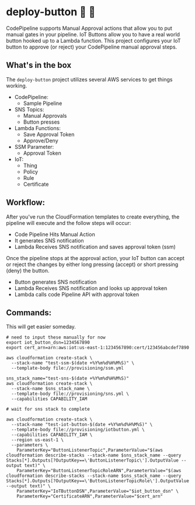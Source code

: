 deploy-button :ship: :red_circle:
======

CodePipeline supports Manual Approval actions that allow you to put manual gates in your pipeline. IoT Buttons allow you to have a real world button hooked up to a Lambda function. This project configures your IoT button to approve (or reject) your CodePipeline manual approval steps.

What's in the box
------

The `deploy-button` project utilizes several AWS services to get things working. 

* CodePipeline:
  *  Sample Pipeline
* SNS Topics:
  * Manual Approvals
  * Button presses
* Lambda Functions:
  * Save Approval Token
  * Approve/Deny
* SSM Parameter: 
  * Approval Token
* IoT:
  * Thing
  * Policy
  * Rule
  * Certificate

Workflow:
------
After you've run the CloudFormation templates to create everything, the pipeline will execute and the follow steps will occur:
* Code Pipeline Hits Manual Action
* It generates SNS notification
* Lambda Receives SNS notification and saves approval token (ssm)

Once the pipeline stops at the approval action, your IoT button can accept or reject the changes by either long pressing (accept) or short pressing (deny) the button.
* Button generates SNS notification
* Lambda Receives SNS notification and looks up approval token
* Lambda calls code Pipeline API with approval token


Commands:
-----
This will get easier someday.

    # need to input these manually for now
    export iot_button_dsn=1234567890
    export cert_arn=arn:aws:iot:us-east-1:1234567890:cert/123456abcdef7890

    aws cloudformation create-stack \
      --stack-name "test-ssm-$(date +%Y%m%d%H%M%S)" \
      --template-body file://provisioning/ssm.yml

    sns_stack_name="test-sns-$(date +%Y%m%d%H%M%S)"
    aws cloudformation create-stack \
      --stack-name $sns_stack_name \
      --template-body file://provisioning/sns.yml \
      --capabilities CAPABILITY_IAM

    # wait for sns stack to complete

    aws cloudformation create-stack \
      --stack-name "test-iot-button-$(date +%Y%m%d%H%M%S)" \
      --template-body file://provisioning/iotbutton.yml \
      --capabilities CAPABILITY_IAM \
      --region us-east-1 \
      --parameters \
        ParameterKey="ButtonListenerTopic",ParameterValue="$(aws cloudformation describe-stacks --stack-name $sns_stack_name --query Stacks[*].Outputs[?OutputKey==\'ButtonListenerTopic\'].OutputValue --output text)" \
        ParameterKey="ButtonListenerTopicRoleARN",ParameterValue="$(aws cloudformation describe-stacks --stack-name $sns_stack_name --query Stacks[*].Outputs[?OutputKey==\'ButtonListenerTopicRole\'].OutputValue --output text)" \
        ParameterKey="IoTButtonDSN",ParameterValue="$iot_button_dsn" \
        ParameterKey="CertificateARN",ParameterValue="$cert_arn"

